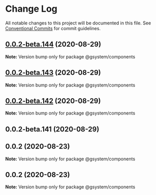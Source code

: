 # Change Log

All notable changes to this project will be documented in this file.
See [Conventional Commits](https://conventionalcommits.org) for commit guidelines.

## [0.0.2-beta.144](https://github.com/gstudioapp/gsystem/compare/@gsystem/components@0.0.2-beta.143...@gsystem/components@0.0.2-beta.144) (2020-08-29)

**Note:** Version bump only for package @gsystem/components





## [0.0.2-beta.143](https://github.com/gstudioapp/gsystem/compare/@gsystem/components@0.0.2-beta.142...@gsystem/components@0.0.2-beta.143) (2020-08-29)

**Note:** Version bump only for package @gsystem/components





## [0.0.2-beta.142](https://github.com/gstudioapp/gsystem/compare/@gsystem/components@0.0.2-beta.141...@gsystem/components@0.0.2-beta.142) (2020-08-29)

**Note:** Version bump only for package @gsystem/components





## 0.0.2-beta.141 (2020-08-29)



## 0.0.2 (2020-08-23)

**Note:** Version bump only for package @gsystem/components





## 0.0.2 (2020-08-23)

**Note:** Version bump only for package @gsystem/components
